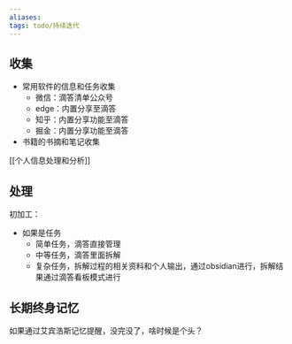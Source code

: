 ```yaml
---
aliases: 
tags: todo/持续迭代 
---
```


## 收集

- 常用软件的信息和任务收集
	- 微信：滴答清单公众号
	- edge：内置分享至滴答
	- 知乎：内置分享功能至滴答
	- 掘金：内置分享功能至滴答
- 书籍的书摘和笔记收集

[[个人信息处理和分析]]

## 处理

初加工：
- 如果是任务
	- 简单任务，滴答直接管理
	- 中等任务，滴答里面拆解
	- 复杂任务，拆解过程的相关资料和个人输出，通过obsidian进行，拆解结果通过滴答看板模式进行

## 长期终身记忆

如果通过艾宾浩斯记忆提醒，没完没了，啥时候是个头？
